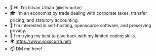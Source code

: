 - 👋 Hi, I’m István Urbán (@istvnurbn)
- 🎓 I'm an economist by trade dealing with corporate taxes, transfer pricing, and statutory accounting.
- 👀 I’m interested in self-hosting, opensource software, and preserving privacy.
- 💞️ I’m trying my best to give back with my limited coding skills.
- 🌍 https://www.voxscurra.net/
- 📫 DM me here!

<!---
istvnurbn/istvnurbn is a ✨ special ✨ repository because its `README.md` (this file) appears on your GitHub profile.
You can click the Preview link to take a look at your changes.
--->
